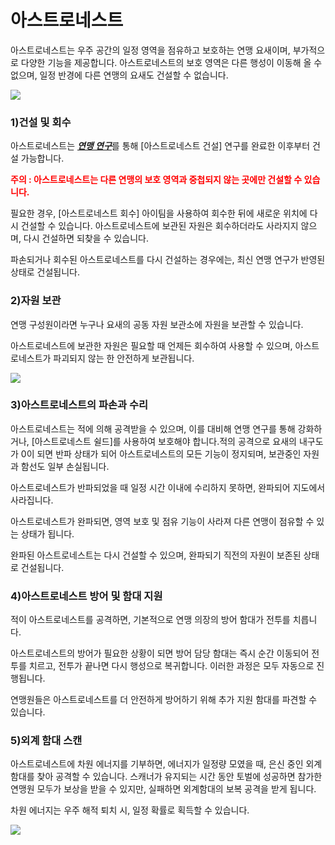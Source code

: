 # 아스트로네스트

 아스트로네스트는 우주 공간의 일정 영역을 점유하고 보호하는 연맹 요새이며, 부가적으로 다양한 기능을 제공합니다. 아스트로네스트의 보호 영역은 다른 행성이 이동해 올 수 없으며, 일정 반경에 다른 연맹의 요새도 건설할 수 없습니다.

![](https://s3.ap-northeast-2.amazonaws.com/an2img/guide/604_001FedAstronest.png)



### 1)건설 및 회수

 아스트로네스트는 [***<u>연맹 연구</u>***](602fedresearch.md)를 통해 [아스트로네스트 건설] 연구를 완료한 이후부터 건설 가능합니다.

<font color="red">**주의 : 아스트로네스트는 다른 연맹의 보호 영역과 중첩되지 않는 곳에만 건설할 수 있습니다.**</font>



필요한 경우, [아스트로네스트 회수] 아이팀을 사용하여 회수한 뒤에 새로운 위치에 다시 건설할 수 있습니다. 아스트로네스트에 보관된 자원은 회수하더라도 사라지지 않으며, 다시 건설하면 되찾을 수 있습니다.

파손되거나 회수된 아스트로네스트를 다시 건설하는 경우에는, 최신 연맹 연구가 반영된 상태로 건설됩니다.



### 2)자원 보관

 연맹 구성원이라면 누구나 요새의 공동 자원 보관소에 자원을 보관할 수 있습니다.

아스트로네스트에 보관한 자원은 필요할 때 언제든 회수하여 사용할 수 있으며, 아스트로네스트가 파괴되지 않는 한 안전하게 보관됩니다.

![](https://s3.ap-northeast-2.amazonaws.com/an2img/guide/604_002FedStorage.png)



### 3)아스트로네스트의 파손과 수리

 아스트로네스트는 적에 의해 공격받을 수 있으며, 이를 대비해 연맹 연구를 통해 강화하거나, [아스트로네스트 쉴드]를 사용하여 보호해야 합니다.적의 공격으로 요새의 내구도가 0이 되면 반파 상태가 되어 아스트로네스트의 모든 기능이 정지되며, 보관중인 자원과 함선도 일부 손실됩니다.

아스트로네스트가 반파되었을 때 일정 시간 이내에 수리하지 못하면, 완파되어 지도에서 사라집니다.

아스트로네스트가 완파되면, 영역 보호 및 점유 기능이 사라져 다른 연맹이 점유할 수 있는 상태가 됩니다.

완파된 아스트로네스트는 다시 건설할 수 있으며, 완파되기 직전의 자원이 보존된 상태로 건설됩니다.



### 4)아스트로네스트 방어 및 함대 지원

 적이 아스트로네스트를 공격하면, 기본적으로 연맹 의장의 방어 함대가 전투를 치릅니다.

아스트로네스트의 방어가 필요한 상황이 되면 방어 담당 함대는 즉시 순간 이동되어 전투를 치르고, 전투가 끝나면 다시 행성으로 복귀합니다. 이러한 과정은 모두 자동으로 진행됩니다.

연맹원들은 아스트로네스트를 더 안전하게 방어하기 위해 추가 지원 함대를 파견할 수 있습니다.



### 5)외계 함대 스캔

 아스트로네스트에 차원 에너지를 기부하면, 에너지가 일정량 모였을 때, 은신 중인 외계 함대를 찾아 공격할 수 있습니다.  스캐너가 유지되는 시간 동안 토벌에 성공하면 참가한 연맹원 모두가 보상을 받을 수 있지만, 실패하면 외계함대의 보복 공격을 받게 됩니다.

차원 에너지는 우주 해적 퇴치 시, 일정 확률로 획득할 수 있습니다.

![](https://s3.ap-northeast-2.amazonaws.com/an2img/guide/604_006FedScan.png)